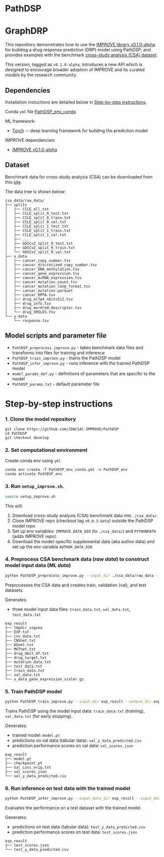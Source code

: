 # PathDSP
# GraphDRP

This repository demonstrates how to use the [IMPROVE library v0.1.0-alpha](https://jdacs4c-improve.github.io/docs/v0.1.0-alpha/) for building a drug response prediction (DRP) model using PathDSP, and provides examples with the benchmark [cross-study analysis (CSA) dataset](https://web.cels.anl.gov/projects/IMPROVE_FTP/candle/public/improve/benchmarks/single_drug_drp/benchmark-data-pilot1/csa_data/).

This version, tagged as `v0.1.0-alpha`, introduces a new API which is designed to encourage broader adoption of IMPROVE and its curated models by the research community.


## Dependencies
Installation instuctions are detailed below in [Step-by-step instructions](#step-by-step-instructions).

Conda `yml` file [PathDSP_env_conda](./PathDSP_env_conda.yml)

ML framework:
+ [Torch](https://pytorch.org/) -- deep learning framework for building the prediction model

IMPROVE dependencies:
+ [IMPROVE v0.1.0-alpha](https://jdacs4c-improve.github.io/docs/v0.1.0-alpha/) 



## Dataset
Benchmark data for cross-study analysis (CSA) can be downloaded from this [site](https://web.cels.anl.gov/projects/IMPROVE_FTP/candle/public/improve/benchmarks/single_drug_drp/benchmark-data-pilot1/csa_data/).

The data tree is shown below:
```
csa_data/raw_data/
├── splits
│   ├── CCLE_all.txt
│   ├── CCLE_split_0_test.txt
│   ├── CCLE_split_0_train.txt
│   ├── CCLE_split_0_val.txt
│   ├── CCLE_split_1_test.txt
│   ├── CCLE_split_1_train.txt
│   ├── CCLE_split_1_val.txt
│   ├── ...
│   ├── GDSCv2_split_9_test.txt
│   ├── GDSCv2_split_9_train.txt
│   └── GDSCv2_split_9_val.txt
├── x_data
│   ├── cancer_copy_number.tsv
│   ├── cancer_discretized_copy_number.tsv
│   ├── cancer_DNA_methylation.tsv
│   ├── cancer_gene_expression.tsv
│   ├── cancer_miRNA_expression.tsv
│   ├── cancer_mutation_count.tsv
│   ├── cancer_mutation_long_format.tsv
│   ├── cancer_mutation.parquet
│   ├── cancer_RPPA.tsv
│   ├── drug_ecfp4_nbits512.tsv
│   ├── drug_info.tsv
│   ├── drug_mordred_descriptor.tsv
│   └── drug_SMILES.tsv
└── y_data
    └── response.tsv
```


## Model scripts and parameter file
+ `PathDSP_preprocess_improve.py` - takes benchmark data files and transforms into files for training and inference
+ `PathDSP_train_improve.py` - trains the PathDSP model
+ `PathDSP_infer_improve.py` - runs inference with the trained PathDSP model
+ `model_params_def.py` - definitions of parameters that are specific to the model
+ `PathDSP_params.txt` - default parameter file



# Step-by-step instructions

### 1. Clone the model repository
```
git clone https://github.com/JDACS4C-IMPROVE/PathDSP
cd PathDSP
git checkout develop
```


### 2. Set computational environment
Create conda env using `yml`
```
conda env create -f PathDSP_env_conda.yml -n PathDSP_env
conda activate PathDSP_env
```


### 3. Run `setup_improve.sh`.
```bash
source setup_improve.sh
```

This will:
1. Download cross-study analysis (CSA) benchmark data into `./csa_data/`.
2. Clone IMPROVE repo (checkout tag `v0.0.3-beta`) outside the PathDSP model repo
3. Set up env variables: `IMPROVE_DATA_DIR` (to `./csa_data/`) and `PYTHONPATH` (adds IMPROVE repo).
4. Download the model-specific supplemental data (aka author data) and set up the env variable `AUTHOR_DATA_DIR`.


### 4. Preprocess CSA benchmark data (_raw data_) to construct model input data (_ML data_)
```bash
python PathDSP_preprocess_improve.py --input_dir ./csa_data/raw_data --output_dir exp_result
```

Preprocesses the CSA data and creates train, validation (val), and test datasets.

Generates:
* three model input data files: `train_data.txt`, `val_data.txt`, `test_data.txt`

```
exp_result
├── tmpdir_ssgsea
├── EXP.txt
├── cnv_data.txt
├── CNVnet.txt
├── DGnet.txt
├── MUTnet.txt
├── drug_mbit_df.txt
├── drug_target.txt
├── mutation_data.txt 
├── test_data.txt
├── train_data.txt
├── val_data.txt
└── x_data_gene_expression_scaler.gz
```


### 5. Train PathDSP model
```bash
python PathDSP_train_improve.py --input_dir exp_result --output_dir exp_result
```

Trains PathDSP using the model input data: `train_data.txt` (training), `val_data.txt` (for early stopping).

Generates:
* trained model: `model.pt`
* predictions on val data (tabular data): `val_y_data_predicted.csv`
* prediction performance scores on val data: `val_scores.json`
```
exp_result
├── model.pt
├── checkpoint.pt
├── Val_Loss_orig.txt
├── val_scores.json
└── val_y_data_predicted.csv
```


### 6. Run inference on test data with the trained model
```bash
python PathDSP_infer_improve.py --input_data_dir exp_result --input_model_dir exp_result --output_dir exp_result --calc_infer_score True
```

Evaluates the performance on a test dataset with the trained model.

Generates:
* predictions on test data (tabular data): `test_y_data_predicted.csv`
* prediction performance scores on test data: `test_scores.json`
```
exp_result
├── test_scores.json
└── test_y_data_predicted.csv
```
